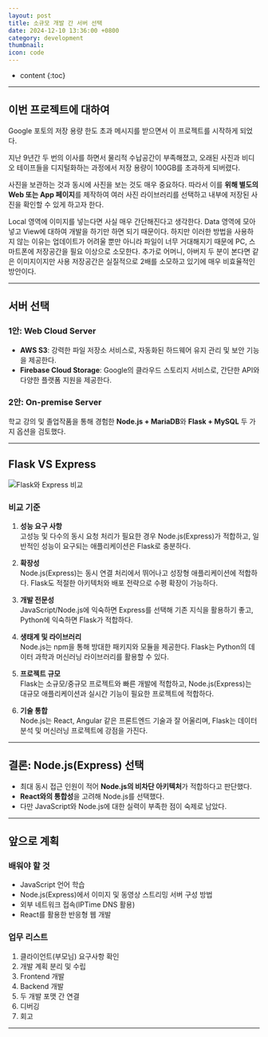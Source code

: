 ```yaml
---
layout: post
title: 소규모 개발 간 서버 선택
date: 2024-12-10 13:36:00 +0800
category: development
thumbnail: 
icon: code
---
```


* content
{:toc}

---

## 이번 프로젝트에 대하여

Google 포토의 저장 용량 한도 초과 메시지를 받으면서 이 프로젝트를 시작하게 되었다.

지난 9년간 두 번의 이사를 하면서 물리적 수납공간이 부족해졌고, 오래된 사진과 비디오 테이프들을 디지털화하는 과정에서 저장 용량이 100GB를 초과하게 되버렸다.

사진을 보관하는 것과 동시에 사진을 보는 것도 매우 중요하다. 따라서 이를 **위해 별도의 Web 또는 App 페이지**를 제작하여 여러 사진 라이브러리를 선택하고 내부에 저장된 사진을 확인할 수 있게 하고자 한다.

Local 영역에 이미지를 넣는다면 사실 매우 간단해진다고 생각한다. Data 영역에 모아 넣고 View에 대하여 개발을 하기만 하면 되기 때문이다. 하지만 이러한 방법을 사용하지 않는 이유는 업데이트가 어려울 뿐만 아니라 파일이 너무 거대해지기 때문에 PC, 스마트폰에 저장공간을 필요 이상으로 소모한다. 추가로 어머니, 아버지 두 분이 본다면 같은 이미지이지만 사용 저장공간은 실질적으로 2배를 소모하고 있기에 매우 비효율적인 방안이다.

---

## 서버 선택

### 1안: Web Cloud Server
- **AWS S3**: 강력한 파일 저장소 서비스로, 자동화된 하드웨어 유지 관리 및 보안 기능을 제공한다.
- **Firebase Cloud Storage**: Google의 클라우드 스토리지 서비스로, 간단한 API와 다양한 플랫폼 지원을 제공한다.

### 2안: On-premise Server
학교 강의 및 졸업작품을 통해 경험한 **Node.js + MariaDB**와 **Flask + MySQL** 두 가지 옵션을 검토했다.

---

## Flask VS Express

![Flask와 Express 비교](https://prod-files-secure.s3.us-west-2.amazonaws.com/0bcd658d-f9b6-4f92-a202-67ddbe00f340/76e4a960-9f86-4fdb-beaa-927e17fd26c1/image.png)

### 비교 기준
1. **성능 요구 사항**  
   고성능 및 다수의 동시 요청 처리가 필요한 경우 Node.js(Express)가 적합하고, 일반적인 성능이 요구되는 애플리케이션은 Flask로 충분하다.

2. **확장성**  
   Node.js(Express)는 동시 연결 처리에서 뛰어나고 성장형 애플리케이션에 적합하다. Flask도 적절한 아키텍처와 배포 전략으로 수평 확장이 가능하다.

3. **개발 전문성**  
   JavaScript/Node.js에 익숙하면 Express를 선택해 기존 지식을 활용하기 좋고, Python에 익숙하면 Flask가 적합하다.

4. **생태계 및 라이브러리**  
   Node.js는 npm을 통해 방대한 패키지와 모듈을 제공한다. Flask는 Python의 데이터 과학과 머신러닝 라이브러리를 활용할 수 있다.

5. **프로젝트 규모**  
   Flask는 소규모/중규모 프로젝트와 빠른 개발에 적합하고, Node.js(Express)는 대규모 애플리케이션과 실시간 기능이 필요한 프로젝트에 적합하다.

6. **기술 통합**  
   Node.js는 React, Angular 같은 프론트엔드 기술과 잘 어울리며, Flask는 데이터 분석 및 머신러닝 프로젝트에 강점을 가진다.

---

## 결론: Node.js(Express) 선택

- 최대 동시 접근 인원이 적어 **Node.js의 비차단 아키텍처**가 적합하다고 판단했다.
- **React와의 통합성**을 고려해 Node.js를 선택했다.
- 다만 JavaScript와 Node.js에 대한 실력이 부족한 점이 숙제로 남았다.

---

## 앞으로 계획

### 배워야 할 것
- JavaScript 언어 학습
- Node.js(Express)에서 이미지 및 동영상 스트리밍 서버 구성 방법
- 외부 네트워크 접속(IPTime DNS 활용)
- React를 활용한 반응형 웹 개발

### 업무 리스트
1. 클라이언트(부모님) 요구사항 확인
2. 개발 계획 분리 및 수립
3. Frontend 개발
4. Backend 개발
5. 두 개발 포맷 간 연결
6. 디버깅
7. 회고

---
